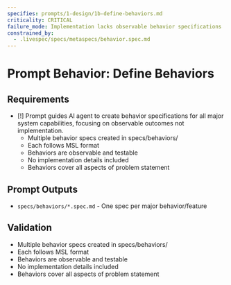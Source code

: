 ```yaml
---
specifies: prompts/1-design/1b-define-behaviors.md
criticality: CRITICAL
failure_mode: Implementation lacks observable behavior specifications
constrained_by:
  - .livespec/specs/metaspecs/behavior.spec.md
---
```


# Prompt Behavior: Define Behaviors

## Requirements
- [!] Prompt guides AI agent to create behavior specifications for all major system capabilities, focusing on observable outcomes not implementation.
  - Multiple behavior specs created in specs/behaviors/
  - Each follows MSL format
  - Behaviors are observable and testable
  - No implementation details included
  - Behaviors cover all aspects of problem statement

## Prompt Outputs

- `specs/behaviors/*.spec.md` - One spec per major behavior/feature

## Validation

- Multiple behavior specs created in specs/behaviors/
- Each follows MSL format
- Behaviors are observable and testable
- No implementation details included
- Behaviors cover all aspects of problem statement
